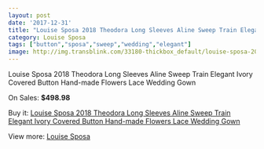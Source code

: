 ```yaml
---
layout: post
date: '2017-12-31'
title: "Louise Sposa 2018 Theodora Long Sleeves Aline Sweep Train Elegant Ivory Covered Button Hand-made Flowers Lace Wedding Gown"
category: Louise Sposa
tags: ["button","sposa","sweep","wedding","elegant"]
image: http://img.transblink.com/33180-thickbox_default/louise-sposa-2018-theodora-long-sleeves-aline-sweep-train-elegant-ivory-covered-button-hand-made-flowers-lace-wedding-gown.jpg
---
```

Louise Sposa 2018 Theodora Long Sleeves Aline Sweep Train Elegant Ivory Covered Button Hand-made Flowers Lace Wedding Gown

On Sales: **$498.98**
<a href="https://www.transblink.com/en/louise-sposa/11149-louise-sposa-2018-theodora-long-sleeves-aline-sweep-train-elegant-ivory-covered-button-hand-made-flowers-lace-wedding-gown.html"><amp-img layout="responsive" width="600" height="600" src="//img.transblink.com/33180-thickbox_default/louise-sposa-2018-theodora-long-sleeves-aline-sweep-train-elegant-ivory-covered-button-hand-made-flowers-lace-wedding-gown.jpg" alt="Louise Sposa 2018 Theodora Long Sleeves Aline Sweep Train Elegant Ivory Covered Button Hand-made Flowers Lace Wedding Gown 0" /></a>
<a href="https://www.transblink.com/en/louise-sposa/11149-louise-sposa-2018-theodora-long-sleeves-aline-sweep-train-elegant-ivory-covered-button-hand-made-flowers-lace-wedding-gown.html"><amp-img layout="responsive" width="600" height="600" src="//img.transblink.com/33183-thickbox_default/louise-sposa-2018-theodora-long-sleeves-aline-sweep-train-elegant-ivory-covered-button-hand-made-flowers-lace-wedding-gown.jpg" alt="Louise Sposa 2018 Theodora Long Sleeves Aline Sweep Train Elegant Ivory Covered Button Hand-made Flowers Lace Wedding Gown 1" /></a>
<a href="https://www.transblink.com/en/louise-sposa/11149-louise-sposa-2018-theodora-long-sleeves-aline-sweep-train-elegant-ivory-covered-button-hand-made-flowers-lace-wedding-gown.html"><amp-img layout="responsive" width="600" height="600" src="//img.transblink.com/33182-thickbox_default/louise-sposa-2018-theodora-long-sleeves-aline-sweep-train-elegant-ivory-covered-button-hand-made-flowers-lace-wedding-gown.jpg" alt="Louise Sposa 2018 Theodora Long Sleeves Aline Sweep Train Elegant Ivory Covered Button Hand-made Flowers Lace Wedding Gown 2" /></a>
<a href="https://www.transblink.com/en/louise-sposa/11149-louise-sposa-2018-theodora-long-sleeves-aline-sweep-train-elegant-ivory-covered-button-hand-made-flowers-lace-wedding-gown.html"><amp-img layout="responsive" width="600" height="600" src="//img.transblink.com/33181-thickbox_default/louise-sposa-2018-theodora-long-sleeves-aline-sweep-train-elegant-ivory-covered-button-hand-made-flowers-lace-wedding-gown.jpg" alt="Louise Sposa 2018 Theodora Long Sleeves Aline Sweep Train Elegant Ivory Covered Button Hand-made Flowers Lace Wedding Gown 3" /></a>

Buy it: [Louise Sposa 2018 Theodora Long Sleeves Aline Sweep Train Elegant Ivory Covered Button Hand-made Flowers Lace Wedding Gown](https://www.transblink.com/en/louise-sposa/11149-louise-sposa-2018-theodora-long-sleeves-aline-sweep-train-elegant-ivory-covered-button-hand-made-flowers-lace-wedding-gown.html "Louise Sposa 2018 Theodora Long Sleeves Aline Sweep Train Elegant Ivory Covered Button Hand-made Flowers Lace Wedding Gown")

View more: [Louise Sposa](https://www.transblink.com/en/109-louise-sposa "Louise Sposa")